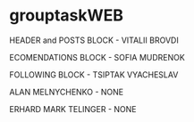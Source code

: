 # grouptaskWEB
HEADER and POSTS BLOCK - VITALII BROVDI

ECOMENDATIONS BLOCK - SOFIA MUDRENOK

FOLLOWING BLOCK - TSIPTAK VYACHESLAV

ALAN MELNYCHENKO - NONE

ERHARD MARK TELINGER - NONE

